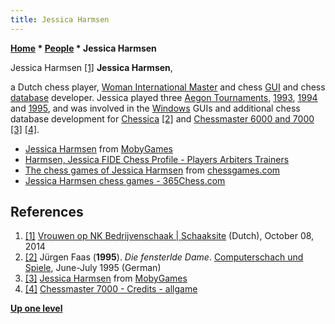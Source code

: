 ```yaml
---
title: Jessica Harmsen
---
```

**[Home](Home "Home") \* [People](People "People") \* Jessica Harmsen**



 [](https://www.schaaksite.nl/2014/10/08/vrouwen-op-nk-bedrijvenschaak/) Jessica Harmsen <a id="cite-note-1" href="#cite-ref-1">[1]</a> 
**Jessica Harmsen**,  

a Dutch chess player, [Woman International Master](https://en.wikipedia.org/wiki/FIDE_titles#Woman_International_Master_.28WIM.29) and chess [GUI](GUI "GUI") and chess [database](Databases "Databases") developer. Jessica played three [Aegon Tournaments](Aegon_Tournaments "Aegon Tournaments"), [1993](Aegon_1993 "Aegon 1993"), [1994](Aegon_1994 "Aegon 1994") and [1995](Aegon_1995 "Aegon 1995"), and was involved in the [Windows](Windows "Windows") GUIs and additional chess database development for [Chessica](Chessica "Chessica") <a id="cite-note-2" href="#cite-ref-2">[2]</a> and [Chessmaster 6000 and 7000](Chessmaster "Chessmaster") <a id="cite-note-3" href="#cite-ref-3">[3]</a> <a id="cite-note-4" href="#cite-ref-4">[4]</a>.






* [Jessica Harmsen](http://www.mobygames.com/developer/sheet/view/by_genre/developerId,22775/) from [MobyGames](https://en.wikipedia.org/wiki/MobyGames)
* [Harmsen, Jessica FIDE Chess Profile - Players Arbiters Trainers](http://ratings.fide.com/card.phtml?event=1001612)
* [The chess games of Jessica Harmsen](http://www.chessgames.com/perl/chessplayer?pid=63254) from [chessgames.com](http://www.chessgames.com/index.html)
* [Jessica Harmsen chess games - 365Chess.com](http://www.365chess.com/players/Jessica_Harmsen)


## References


1. <a id="cite-ref-1" href="#cite-note-1">[1]</a> [Vrouwen op NK Bedrijvenschaak | Schaaksite](https://www.schaaksite.nl/2014/10/08/vrouwen-op-nk-bedrijvenschaak/) (Dutch), October 08, 2014
2. <a id="cite-ref-2" href="#cite-note-2">[2]</a> Jürgen Faas (**1995**). *Die fensterlde Dame*. [Computerschach und Spiele](Computerschach_und_Spiele "Computerschach und Spiele"), June-July 1995 (German)
3. <a id="cite-ref-3" href="#cite-note-3">[3]</a> [Jessica Harmsen](http://www.mobygames.com/developer/sheet/view/by_genre/developerId,22775/) from [MobyGames](https://en.wikipedia.org/wiki/MobyGames)
4. <a id="cite-ref-4" href="#cite-note-4">[4]</a> [Chessmaster 7000 - Credits - allgame](http://www.allgame.com/game.php?id=18851&tab=credits)

**[Up one level](People "People")**







 
